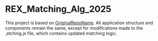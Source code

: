 # REX_Matching_Alg_2025

This project is based on [OriginalRepoName](https://github.com/anandkaranubc/rex_matching).
All application structure and components remain the same, except for modifications made to the ,atching.js file, which contains updated matching logic.
